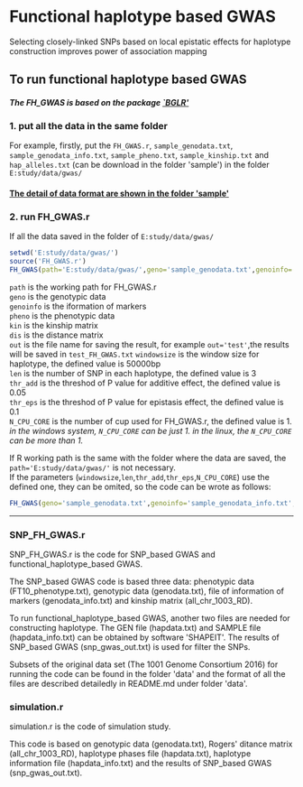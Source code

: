 # Functional haplotype based GWAS
Selecting closely-linked SNPs based on local epistatic effects for haplotype construction improves power of association mapping

## To run functional haplotype based GWAS

#### *The FH_GWAS is based on the package [`BGLR'](https://github.com/gdlc/BGLR-R)*

### 1. put all the data in the same folder

For example, firstly, put the `FH_GWAS.r`, `sample_genodata.txt`, `sample_genodata_info.txt`, `sample_pheno.txt`, `sample_kinship.txt` and `hap_alleles.txt` (can be download in the folder 'sample') in the folder `E:study/data/gwas/`

#### [The detail of data format are shown in the folder 'sample'](https://github.com/Fangv1/Functional_haplotype_GWAS/tree/master/sample) 

### 2. run FH_GWAS.r  
If all the data saved in the folder of `E:study/data/gwas/`  
  ```R
  setwd('E:study/data/gwas/')  
  source('FH_GWAS.r')
  FH_GWAS(path='E:study/data/gwas/',geno='sample_genodata.txt',genoinfo='sample_genodata_info.txt',pheno='sample_pheno.txt',kin='sample_kinship.txt',dis=NULL,out=NULL,windowsize=50000,len=3,thr_add=0.05,thr_eps=0.1,N_CPU_CORE=1)
  ```
  ```path``` is the working path for FH_GWAS.r   
  ```geno``` is the genotypic data  
  ```genoinfo``` is the iformation of markers  
  ```pheno``` is the phenotypic data  
  ```kin``` is the kinship matrix  
  ```dis``` is the distance matrix  
  `out` is the file name for saving the result, for example `out='test'`,the results will be saved in `test_FH_GWAS.txt`
  ```windowsize``` is the window size for haplotype, the defined value is 50000bp  
  ```len``` is the number of SNP in each haplotype, the defined value is 3  
  ```thr_add``` is the threshod of P value for additive effect, the defined value is 0.05  
  ```thr_eps``` is the threshod of P value for epistasis effect, the defined value is 0.1  
  `N_CPU_CORE` is the number of cup used for FH_GWAS.r, the defined value is 1.   
  *in the windows system, `N_CPU_CORE` can be just 1. in the linux, the `N_CPU_CORE` can be more than 1.*
  
  If R working path is the same with the folder where the data are saved, the `path='E:study/data/gwas/'` is not necessary.   
  If the parameters (`windowsize`,`len`,`thr_add`,`thr_eps`,`N_CPU_CORE`) use the defined one, they can be omited, so the code can be wrote as follows:
  ```R
  FH_GWAS(geno='sample_genodata.txt',genoinfo='sample_genodata_info.txt',pheno='sample_pheno.txt',kin='sample_kinship.txt' )`  
  ```
 

---------------------------
### SNP_FH_GWAS.r
SNP_FH_GWAS.r is the code for SNP_based GWAS and functional_haplotype_based GWAS.

The SNP_based GWAS code is based three data: phenotypic data (FT10_phenotype.txt), genotypic data (genodata.txt), file of information of markers (genodata_info.txt) and kinship matrix (all_chr_1003_RD). 

To run functional_haplotype_based GWAS, another two files are needed for constructing haplotype. The GEN file (hapdata.txt) and SAMPLE file (hapdata_info.txt) can be obtained by software 'SHAPEIT'. The results of SNP_based GWAS (snp_gwas_out.txt) is used for filter the SNPs.
 
Subsets of the original data set (The 1001 Genome Consortium 2016) for running the code can be found in the folder 'data' and the format of all the files are described detailedly in README.md under folder 'data'.


### simulation.r
simulation.r is the code of simulation study.

This code is based on genotypic data (genodata.txt), Rogers' ditance matrix  (all_chr_1003_RD), haplotype phases file (hapdata.txt), haplotype information file (hapdata_info.txt) and the results of SNP_based GWAS (snp_gwas_out.txt).


